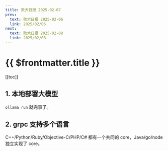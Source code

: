 ```yaml
---
title: 败犬日报 2025-02-07
prev:
  text: 败犬日报 2025-02-06
  link: 2025/02/06
next:
  text: 败犬日报 2025-02-08
  link: 2025/02/08
---
```


# {{ $frontmatter.title }}

[[toc]]

## 1. 本地部署大模型

`ollama run` 就完事了。

## 2. grpc 支持多个语言

C++/Python/Ruby/Objective-C/PHP/C# 都有一个共同的 core，Java/go/node 独立实现了 core。
